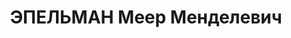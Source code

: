 ---
title: ЭПЕЛЬМАН Меер Менделевич
description: '1901 р.н., с.Березівка, єврей, освіта початкова, член ВКП(б) з 1928
  року, проживав у м.Миколаєві, заступник голови міськради.

  Заарештований 2.10.1937 Миколаївським МВ НКВС ("активний учасник антирадянської
  право-троцькістської терористичної організації, що діяла в Миколаївській області,
  до якої його завербував у 1935 році другий секретар Миколаївського міськкому партії
  Василь Коломок$чинив шкідництво з метою зриву робітничого постачання і торгівлі
  продовольчими і промисловими товарами, щоб викликати серед трудящих масове невдоволення
  радвладою$схвалював терористичні методи боротьби проти керівників партії і радянського
  уряду"). Засуджений 24.11.1937 військовою колегією Верховного суду СРСР до розстрілу,
  вирок виконано 24.11.1937.

  Реабілітований 21.06.1956 прокуратурою Миколаївської області.'
---